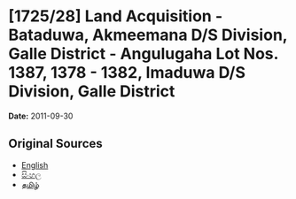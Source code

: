 # [1725/28] Land Acquisition -  Bataduwa, Akmeemana D/S Division, Galle District - Angulugaha Lot Nos. 1387, 1378 - 1382, Imaduwa D/S Division, Galle District

**Date:** 2011-09-30

## Original Sources

- [English](https://documents.gov.lk/view/extra-gazettes/2011/9/1725-28_E.pdf)
- [සිංහල](https://documents.gov.lk/view/extra-gazettes/2011/9/1725-28_S.pdf)
- [தமிழ்](https://documents.gov.lk/view/extra-gazettes/2011/9/1725-28_T.pdf)
